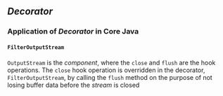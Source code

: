 ## *Decorator*
### Application of *Decorator* in Core Java
#### `FilterOutputStream`
`OutputStream` is the *component*, where the `close` and `flush` are the hook operations. The `close` hook operation is overridden in the decorator, `FilterOutputStream`, by calling the `flush` method on the purpose of not losing buffer data before the *stream* is closed

